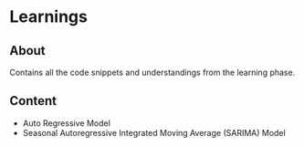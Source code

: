 # Learnings

## About
Contains all the code snippets and understandings from the learning phase.



## Content
* Auto Regressive Model
* Seasonal Autoregressive Integrated Moving Average (SARIMA) Model